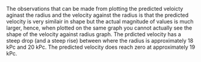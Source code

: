 The observations that can be made from plotting the predicted veloicty aginast the radius and the velocity against the radius is that 
the predicted velocity is very similair in shape but the actual magnitude of values is much larger, hence, when plotted on the same
graph you cannot actually see the shape of the velocity against radius graph. The prdicted velocity has a steep drop (and a steep rise)
between where the radius is approximately 18 kPc and 20 kPc. The predicted velocity does reach zero at approximately 19 kPc. 
